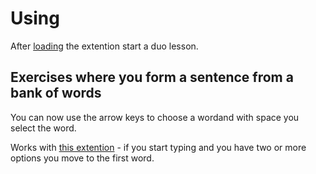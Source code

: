 # Using

After [loading](https://support.google.com/chrome/a/answer/2714278?hl=en#:~:text=Go%20to%20chrome%3A%2F%2Fextensions,the%20app%20or%20extension%20folder.) the extention start a duo lesson.

## Exercises where you form a sentence from a bank of words
You can now use the arrow keys to choose a wordand with space you select the word.

Works with [this extention](https://chromewebstore.google.com/detail/extension-for-duolingo/imkilagmimmnfcicabegllpcfbjkhdci) - if you start typing and you have two or more options you move to the first word.
